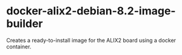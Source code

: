# docker-alix2-debian-8.2-image-builder
Creates a ready-to-install image for the ALIX2 board using a docker container.
